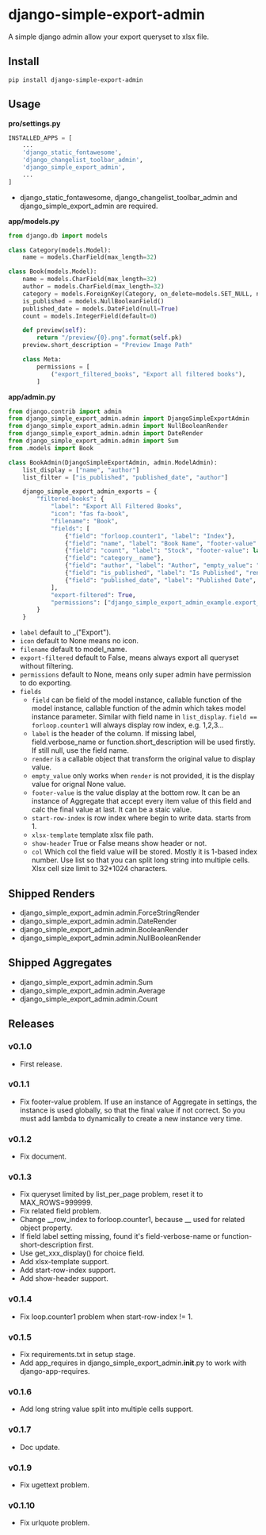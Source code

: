 # django-simple-export-admin

A simple django admin allow your export queryset to xlsx file.


## Install

```shell
pip install django-simple-export-admin
```

## Usage


**pro/settings.py**

```python
INSTALLED_APPS = [
    ...
    'django_static_fontawesome',
    'django_changelist_toolbar_admin',
    'django_simple_export_admin',
    ...
]
```

- django_static_fontawesome, django_changelist_toolbar_admin and django_simple_export_admin are required.

**app/models.py**

```python
from django.db import models

class Category(models.Model):
    name = models.CharField(max_length=32)

class Book(models.Model):
    name = models.CharField(max_length=32)
    author = models.CharField(max_length=32)
    category = models.ForeignKey(Category, on_delete=models.SET_NULL, null=True, blank=True)
    is_published = models.NullBooleanField()
    published_date = models.DateField(null=True)
    count = models.IntegerField(default=0)

    def preview(self):
        return "/preview/{0}.png".format(self.pk)
    preview.short_description = "Preview Image Path"

    class Meta:
        permissions = [
            ("export_filtered_books", "Export all filtered books"),
        ]
```


**app/admin.py**


```python
from django.contrib import admin
from django_simple_export_admin.admin import DjangoSimpleExportAdmin
from django_simple_export_admin.admin import NullBooleanRender
from django_simple_export_admin.admin import DateRender
from django_simple_export_admin.admin import Sum
from .models import Book

class BookAdmin(DjangoSimpleExportAdmin, admin.ModelAdmin):
    list_display = ["name", "author"]
    list_filter = ["is_published", "published_date", "author"]

    django_simple_export_admin_exports = {
        "filtered-books": {
            "label": "Export All Filtered Books",
            "icon": "fas fa-book",
            "filename": "Book",
            "fields": [
                {"field": "forloop.counter1", "label": "Index"},
                {"field": "name", "label": "Book Name", "footer-value": "Sum:"},
                {"field": "count", "label": "Stock", "footer-value": lambda: Sum()},
                {"field": "category__name"},
                {"field": "author", "label": "Author", "empty_value": "-"},
                {"field": "is_published", "label": "Is Published", "render": NullBooleanRender("UNKNOWN", "YES", "NO")},
                {"field": "published_date", "label": "Published Date", "render": DateRender()},
            ],
            "export-filtered": True,
            "permissions": ["django_simple_export_admin_example.export_filtered_books"],
        }
    }

```

- `label` default to _("Export").
- `icon` default to None means no icon.
- `filename` default to model_name.
- `export-filtered` default to False, means always export all queryset without filtering.
- `permissions` default to None, means only super admin have permission to do exporting.
- `fields`
    - `field` can be field of the model instance, callable function of the model instance, callable function of the admin which takes model instance parameter. Similar with field name in `list_display`. `field == forloop.counter1` will always display row index, e.g. 1,2,3...
    - `label` is the header of the column. If missing label, field.verbose_name or function.short_description will be used firstly. If still null, use the field name.
    - `render` is a callable object that transform the original value to display value.
    - `empty_value` only works when `render` is not provided, it is the display value for orignal None value.
    - `footer-value` is the value display at the bottom row. It can be an instance of Aggregate that accept every item value of this field and calc the final value at last. It can be a staic value.
    - `start-row-index` is row index where begin to write data. starts from 1.
    - `xlsx-template` template xlsx file path.
    - `show-header` True or False means show header or not.
    - `col` Which col the field value will be stored. Mostly it is 1-based index number. Use list<int> so that you can split long string into multiple cells. Xlsx cell size limit to 32*1024 characters.

## Shipped Renders

- django_simple_export_admin.admin.ForceStringRender
- django_simple_export_admin.admin.DateRender
- django_simple_export_admin.admin.BooleanRender
- django_simple_export_admin.admin.NullBooleanRender

## Shipped Aggregates

- django_simple_export_admin.admin.Sum
- django_simple_export_admin.admin.Average
- django_simple_export_admin.admin.Count


## Releases

### v0.1.0

- First release.

### v0.1.1

- Fix footer-value problem. If use an instance of Aggregate in settings, the instance is used globally, so that the final value if not correct. So you must add lambda to dynamically to create a new instance very time.

### v0.1.2

- Fix document.

### v0.1.3

- Fix queryset limited by list_per_page problem, reset it to MAX_ROWS=999999.
- Fix related field problem.
- Change __row_index to forloop.counter1, because __ used for related object property.
- If field label setting missing, found it's field-verbose-name or function-short-description first. 
- Use get_xxx_display() for choice field.
- Add xlsx-template support.
- Add start-row-index support.
- Add show-header support.

### v0.1.4

- Fix loop.counter1 problem when start-row-index != 1.

### v0.1.5

- Fix requirements.txt in setup stage.
- Add app_requires in django_simple_export_admin.__init__.py to work with django-app-requires.

### v0.1.6

- Add long string value split into multiple cells support.

### v0.1.7

- Doc update.

### v0.1.9

- Fix ugettext problem.

### v0.1.10

- Fix urlquote problem.
